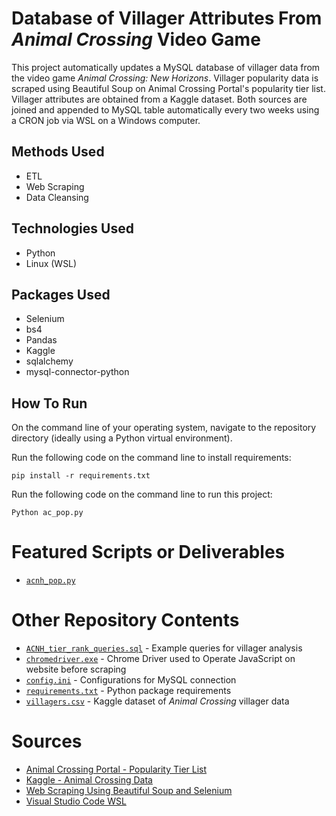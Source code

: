 # Database of Villager Attributes From *Animal Crossing* Video Game
This project automatically updates a MySQL database of villager data from the video game *Animal Crossing: New Horizons*. Villager popularity data is scraped using Beautiful Soup on Animal Crossing Portal's popularity tier list. Villager attributes are obtained from a Kaggle dataset. Both sources are joined and appended to MySQL table automatically every two weeks using a CRON job via WSL on a Windows computer.

## Methods Used
* ETL
* Web Scraping
* Data Cleansing

## Technologies Used
* Python
* Linux (WSL)

## Packages Used
* Selenium
* bs4
* Pandas
* Kaggle
* sqlalchemy
* mysql-connector-python

## How To Run
On the command line of your operating system, navigate to the repository directory (ideally using a Python virtual environment).

Run the following code on the command line to install requirements:
```
pip install -r requirements.txt 
```

Run the following code on the command line to run this project:
```
Python ac_pop.py
```

# Featured Scripts or Deliverables
* [```acnh_pop.py```](acnh_pop.py)

# Other Repository Contents
* [```ACNH_tier_rank_queries.sql```](ACNH_tier_rank_queries.sql) - Example queries for villager analysis
* [```chromedriver.exe```](chromedriver.exe) - Chrome Driver used to Operate JavaScript on website before scraping 
* [```config.ini```](config.ini) -  Configurations for MySQL connection
* [```requirements.txt```](requirements.txt) - Python package requirements
* [```villagers.csv```](villagers.csv) - Kaggle dataset of *Animal Crossing* villager data

# Sources
* [Animal Crossing Portal - Popularity Tier List](https://www.animalcrossingportal.com/games/new-horizons/guides/villager-popularity-list.php#/)
* [Kaggle - Animal Crossing Data](https://www.kaggle.com/jessicali9530/animal-crossing-new-horizons-nookplaza-dataset)
* [Web Scraping Using Beautiful Soup and Selenium](https://medium.com/ymedialabs-innovation/web-scraping-using-beautiful-soup-and-selenium-for-dynamic-page-2f8ad15efe25)
* [Visual Studio Code WSL](https://code.visualstudio.com/docs/remote/wsl)
